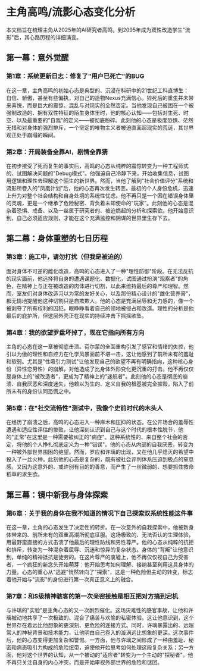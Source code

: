# 主角高鸣/流影心态变化分析

本文档旨在梳理主角从2025年的AI研究者高鸣，到2095年成为双性改造学生"流影"后，其心路历程的详细演变。

## 第一幕：意外觉醒

### 第1章：系统更新日志：修复了"用户已死亡"的BUG
在这一章，主角高鸣的初始心态是典型的、沉浸在科研中的21世纪工科直博生：自信、骄傲，甚至有些偏执，对自己的造物Nexus充满信心。猝死后的重生并未带来喜悦，而是巨大的震惊、混乱与对现实的全然否定。当他发现自己被困在一个被强制改造的、拥有双性特征的陌生身体里时，他的核心认知——包括对生死、时空、以及最重要的"自我"的定义——被彻底粉碎。此刻他的心态是极度恐惧、茫然无措和对身体的强烈排斥，一个坚定的唯物主义者被迫直面超现实的荒诞，其世界观正处于崩塌的瞬间。

### 第2章：开局装备全靠AI，剧情全靠猜
在初步接受了死而复生的事实后，高鸣的心态从纯粹的震惊转变为一种工程师式的、试图解决问题的"Debug模式"。他强迫自己冷静下来，开始收集信息，试图用逻辑和理性去理解这个陌生的新世界。然而，当他了解到"社会价值评分"系统和流影所卷入的"凤凰计划"后，他的心态再次发生转变。最初的个人身份危机，迅速上升为对整个社会结构和自身处境的系统性忧虑。他不再只是一个困在错误身体里的灵魂，更是一个继承了危险秘密、背负着未知使命的"玩家"。此刻他的心态是混杂着恐惧、戒备、以及一丝属于研究者的、被迫燃起的分析和探索欲。他开始意识到，自己必须适应规则，才能在这个充满监控和阴谋的世界里生存下去。

## 第二幕：身体重塑的七日历程

### 第3章：施工中，请勿打扰（但我是被迫的）
面对身体不可逆的雌化改造，高鸣的心态进入了一种"理性防御"阶段。在无法反抗的现实面前，他选择将自身的遭遇课题化、数据化，试图通过扮演"观察者"的角色，在精神上与正在被改造的肉体进行切割，以此来维持最后的尊严和理智。然而，室友们对身体改造习以为常的友好关心，以及那份精心设计的"雌化营养膏"，都无情地提醒他这种切割只是自欺欺人。他的心态是充满屈辱和无力感的，像一个被剥夺了所有权利的囚犯，眼睁睁看着自己的领地被侵占和改造。理性的分析是他最后的庇护所，但这层外壳正在现实的持续冲击下摇摇欲坠。

### 第4章：我的欲望罗盘坏掉了，现在它指向所有方向
主角的心态在这一章被彻底击溃。荷尔蒙的全面重构引发了感官和情绪的失控，他引以为傲的理性和自控力在化学风暴面前不堪一击，这让他感到了前所未有的羞耻和软弱。尤其是"性吸引力测试"让他发现自己的欲望不再有明确指向，这种核心身份（异性恋男性）的崩解，对他造成了比身体外形变化更沉重的打击。他不再仅仅是身体上的"被改造者"，更成为了精神上的"迷航者"。此刻他的心态是彻底的崩溃、自我厌恶和深度迷失，他赖以为生的、定义自我的根基被完全摧毁，陷入了前所未有的身份认同恐慌之中。

### 第5章：在"社交流畅性"测试中，我像个史前时代的木头人
在经历了崩溃之后，高鸣的心态进入一种麻木和压抑的状态。在公开场合的羞辱性遭遇和适应性评估的惨败，让他深刻认识到自己与这个时代的根本性脱节，他的"正常"在这里是一种需要被纠正的"病症"。这种系统性的、来自整个社会的否定，将他的个人挣扎彻底定义为一种"错误"。他的心态从内部的自我厌恶，转变为一种被外部世界围困的绝望。然而，罗应和许璃的出现，又在他几乎熄灭的希望中投入了一丝火种。此刻他的心态是复杂的，既有被社会评判体系压迫到极点的窒息感，又因为这意外的、或许别有目的的善意，而产生了一丝微弱的、想要抓住救命稻草的求生欲。

## 第三幕：镜中新我与身体探索

### 第6章：关于我的身体在我不知道的情况下自己探索双系统性能这件事

在这一章，主角的心态发生了决定性的转折。在一次意外的自我探索中，他被新身体带来的、前所未有的双重高潮所彻底征服。这场极致的、无法否认的生理体验，用最野蛮直接的方式击溃了他最后的理性防线和男性尊严。他的心态从纯粹的抗拒和排斥，转变为一种混杂着屈辱、沉迷和惊异的复杂状态。身体的"背叛"让他意识到，单纯的精神抵抗是徒劳的。在这片尊严的废墟上，他不再仅仅视自己为受害者，一个疯狂的新念头开始萌芽：他开始思考如何理解、接纳甚至利用这具身体的力量。心态的重心从"逃避"悄然转向了"探索"，这是一种危险但主动的转变，标志着他开始与"流影"的身份进行第一次真正意义上的融合。

### 第7章：和S级精神骇客的第一次亲密接触是相互把对方搞到宕机

与许璃的"实验"是主角心态的又一次剧烈催化。这场灾难性的感官事故，让他和许璃被动地共享了一次极致的、混合了痛苦与欢愉的私密体验。这让他意识到，这个世界存在着远比他想象的更深刻、更危险的连接方式。同时，许璃暴露出的、远超常人的神秘背景和技术能力，让他明白自己卷入的漩涡远比想象的更深。这次事件后，他的心态变得更加复杂和警惕。一方面，他与许璃之间形成了一种由羞耻、秘密和病态吸引力构成的危险纽带，迫使他开始思考如何处理这段复杂关系；另一方面，他对这个世界的认知，从一个被动的"适应者"转变为一个主动的"探秘者"。他不再只关注自身的内心冲突，而是开始审视外部世界的危险和谜团。 